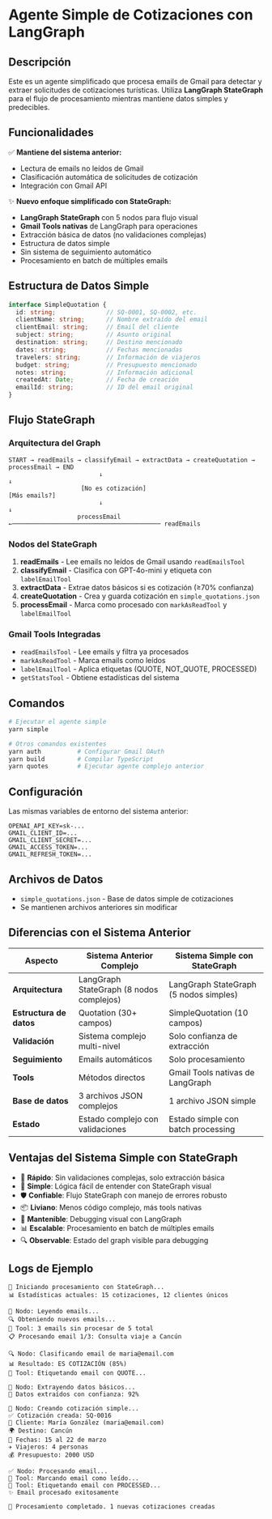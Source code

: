 # Agente Simple de Cotizaciones con LangGraph

## Descripción

Este es un agente simplificado que procesa emails de Gmail para detectar y extraer solicitudes de cotizaciones turísticas. Utiliza **LangGraph StateGraph** para el flujo de procesamiento mientras mantiene datos simples y predecibles.

## Funcionalidades

✅ **Mantiene del sistema anterior:**
- Lectura de emails no leídos de Gmail
- Clasificación automática de solicitudes de cotización
- Integración con Gmail API

✨ **Nuevo enfoque simplificado con StateGraph:**
- **LangGraph StateGraph** con 5 nodos para flujo visual
- **Gmail Tools nativas** de LangGraph para operaciones
- Extracción básica de datos (no validaciones complejas)
- Estructura de datos simple
- Sin sistema de seguimiento automático
- Procesamiento en batch de múltiples emails

## Estructura de Datos Simple

```typescript
interface SimpleQuotation {
  id: string;              // SQ-0001, SQ-0002, etc.
  clientName: string;      // Nombre extraído del email
  clientEmail: string;     // Email del cliente
  subject: string;         // Asunto original
  destination: string;     // Destino mencionado
  dates: string;           // Fechas mencionadas
  travelers: string;       // Información de viajeros
  budget: string;          // Presupuesto mencionado
  notes: string;           // Información adicional
  createdAt: Date;         // Fecha de creación
  emailId: string;         // ID del email original
}
```

## Flujo StateGraph

### Arquitectura del Graph
```
START → readEmails → classifyEmail → extractData → createQuotation → processEmail → END
                         ↓                                                        ↓
                    [No es cotización]                                    [Más emails?]
                         ↓                                                        ↓  
                   processEmail ←───────────────────────────────────────── readEmails
```

### Nodos del StateGraph
1. **readEmails** - Lee emails no leídos de Gmail usando `readEmailsTool`
2. **classifyEmail** - Clasifica con GPT-4o-mini y etiqueta con `labelEmailTool`
3. **extractData** - Extrae datos básicos si es cotización (≥70% confianza)
4. **createQuotation** - Crea y guarda cotización en `simple_quotations.json`
5. **processEmail** - Marca como procesado con `markAsReadTool` y `labelEmailTool`

### Gmail Tools Integradas
- `readEmailsTool` - Lee emails y filtra ya procesados
- `markAsReadTool` - Marca emails como leídos
- `labelEmailTool` - Aplica etiquetas (QUOTE, NOT_QUOTE, PROCESSED)
- `getStatsTool` - Obtiene estadísticas del sistema

## Comandos

```bash
# Ejecutar el agente simple
yarn simple

# Otros comandos existentes
yarn auth          # Configurar Gmail OAuth
yarn build         # Compilar TypeScript
yarn quotes        # Ejecutar agente complejo anterior
```

## Configuración

Las mismas variables de entorno del sistema anterior:

```env
OPENAI_API_KEY=sk-...
GMAIL_CLIENT_ID=...
GMAIL_CLIENT_SECRET=...
GMAIL_ACCESS_TOKEN=...
GMAIL_REFRESH_TOKEN=...
```

## Archivos de Datos

- `simple_quotations.json` - Base de datos simple de cotizaciones
- Se mantienen archivos anteriores sin modificar

## Diferencias con el Sistema Anterior

| Aspecto | Sistema Anterior Complejo | Sistema Simple con StateGraph |
|---------|---------------------------|-------------------------------|
| **Arquitectura** | LangGraph StateGraph (8 nodos complejos) | LangGraph StateGraph (5 nodos simples) |
| **Estructura de datos** | Quotation (30+ campos) | SimpleQuotation (10 campos) |
| **Validación** | Sistema complejo multi-nivel | Solo confianza de extracción |
| **Seguimiento** | Emails automáticos | Solo procesamiento |
| **Tools** | Métodos directos | Gmail Tools nativas de LangGraph |
| **Base de datos** | 3 archivos JSON complejos | 1 archivo JSON simple |
| **Estado** | Estado complejo con validaciones | Estado simple con batch processing |

## Ventajas del Sistema Simple con StateGraph

- 🚀 **Rápido**: Sin validaciones complejas, solo extracción básica
- 🧹 **Simple**: Lógica fácil de entender con StateGraph visual
- 🛡️ **Confiable**: Flujo StateGraph con manejo de errores robusto
- 📦 **Liviano**: Menos código complejo, más tools nativas
- 🔧 **Mantenible**: Debugging visual con LangGraph
- 📊 **Escalable**: Procesamiento en batch de múltiples emails
- 🔍 **Observable**: Estado del graph visible para debugging

## Logs de Ejemplo

```
🚀 Iniciando procesamiento con StateGraph...
📊 Estadísticas actuales: 15 cotizaciones, 12 clientes únicos

📧 Nodo: Leyendo emails...
🔍 Obteniendo nuevos emails...
📩 Tool: 3 emails sin procesar de 5 total
📋 Procesando email 1/3: Consulta viaje a Cancún

🔍 Nodo: Clasificando email de maria@email.com
📊 Resultado: ES COTIZACIÓN (85%)
🔧 Tool: Etiquetando email con QUOTE...

🔬 Nodo: Extrayendo datos básicos...
🎯 Datos extraídos con confianza: 92%

💾 Nodo: Creando cotización simple...
✅ Cotización creada: SQ-0016
👤 Cliente: María González (maria@email.com)
🌍 Destino: Cancún
📅 Fechas: 15 al 22 de marzo
✈️ Viajeros: 4 personas
💰 Presupuesto: 2000 USD

✅ Nodo: Procesando email...
🔧 Tool: Marcando email como leído...
🔧 Tool: Etiquetando email con PROCESSED...
✨ Email procesado exitosamente

🎉 Procesamiento completado. 1 nuevas cotizaciones creadas
```